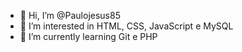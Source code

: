 - 👋 Hi, I’m @Paulojesus85
- 👀 I’m interested in HTML, CSS, JavaScript e MySQL
- 🌱 I’m currently learning Git e PHP

<!---
Paulojesus85/Paulojesus85 is a ✨ special ✨ repository because its `README.md` (this file) appears on your GitHub profile.
You can click the Preview link to take a look at your changes.
--->
